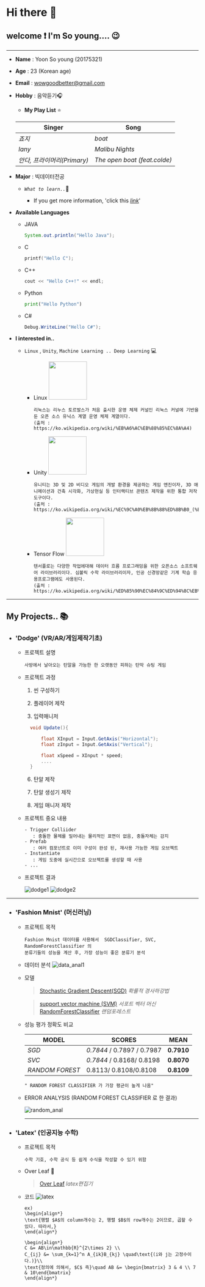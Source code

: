 # Hi there :blue_heart:

## welcome :exclamation: I'm So young.... :wink:

---
- __Name__ : Yoon So young (20175321)
- __Age__ : 23 (Korean age)
- __Email__ : wowgoodbetter@gmail.com
- __Hobby__ : 음악듣기:headphones:

    - **My Play List** :star:


    | Singer | Song |
    | -------------| --------|
    | _죠지_ | _boat_ |
    | _lany_ | _Malibu Nights_|
    | _안다, 프라이머리(Primary)_ | _The open boat (feat.colde)_|

- __Major__ : 빅데이터전공 
  - _`What to learn..`_:thought_balloon:

    - If you get more information, 'click this  <u>[_link_](https://www.hallym.ac.kr/hallym_univ/sub01/cP14/sCP11.html)</u>'

- __Available Languages__
   - JAVA

     ```java
     System.out.println("Hello Java");
     ```
   - C

     ```c
     printf("Hello C");
     ```

  - C++

     ```c++
     cout << "Hello C++!" << endl; 
     ```

  - Python

     ```python
     print("Hello Python")
     ``` 
  - C#

     ```cs
     Debug.WriteLine("Hello C#");
     ```

- __I interested in..__
   - `Linux` , `Unity`,  `Machine Learning .. Deep Learning` :computer:

        -  Linux   <img src = "linux.png" width="100px">
            ```
            리눅스는 리누스 토르발스가 처음 출시한 운영 체제 커널인 리눅스 커널에 기반을 둔 오픈 소스 유닉스 계열 운영 체제 계열이다. 
            (출처 : https://ko.wikipedia.org/wiki/%EB%A6%AC%EB%88%85%EC%8A%A4)
            ```
        - Unity    <img src = "unity.png" width="100px">
            ```
            유니티는 3D 및 2D 비디오 게임의 개발 환경을 제공하는 게임 엔진이자, 3D 애니메이션과 건축 시각화, 가상현실 등 인터랙티브 콘텐츠 제작을 위한 통합 저작 도구이다. 
            (출처 : https://ko.wikipedia.org/wiki/%EC%9C%A0%EB%8B%88%ED%8B%B0_(%EA%B2%8C%EC%9E%84_%EC%97%94%EC%A7%84)
            ```

        -  Tensor Flow   <img src = "tensor.png" width="100px">
            ```
            텐서플로는 다양한 작업에대해 데이터 흐름 프로그래밍을 위한 오픈소스 소프트웨어 라이브러리이다. 심볼릭 수학 라이브러리이자, 인공 신경망같은 기계 학습 응용프로그램에도 사용된다. 
            (출처 : https://ko.wikipedia.org/wiki/%ED%85%90%EC%84%9C%ED%94%8C%EB%A1%9C)
            ```







---

## My Projects.. :books:

- ### __'Dodge'__ (VR/AR/게임제작기초)

   - 프로젝트 설명

     ```
     사방에서 날아오는 탄알을 가능한 한 오랫동안 피하는 탄막 슈팅 게임
     ```
  - 프로젝트 과정
     1. 씬 구성하기
     3. 플레이어 제작
    
     5. 입력매니저
      ```cs
        void Update(){

            float XInput = Input.GetAxis("Horizontal");
            float zInput = Input.GetAxis("Vertical");

            float xSpeed = XInput * speed;
            ....
        }
    ```
     6. 탄알 제작

     5. 탄알 생성기 제작
     6. 게임 매니저 제작

  - 프로젝트 중요 내용
    ```
    - Trigger Colliider 
       : 충돌한 물체를 밀어내는 물리적인 표면이 없음, 충돌자체는 감지
    - Prefab
       : 여러 컴포넌트로 이미 구성이 완성 된, 재사용 가능한 게임 오브젝트
    - Instantiate
       : 게임 도중에 실시간으로 오브젝트를 생성할 때 사용
    - ...
  - 프로젝트 결과  

    ![dodge1](dodge1.png)
    ![dodge2](dodge2.png)

---

- ### __'Fashion Mnist'__ (머신러닝)
  - 프로젝트 목적
     ```
     Fashion Mnist 데이터를 사용해서  SGDClassifier, SVC, RandomForestClassifier 의
    분류기들의 성능을 계산 후, 가장 성능이 좋은 분류기 분석
    ```

  - 데이터 분석 
   ![data_anal1](data_anal1.png)

    
  - 모델

    > [Stochastic Gradient Descent(SGD)](https://go-hard.tistory.com/11
)
   _확률적 경사하강법_

    > [support vector machine (SVM)](https://m.blog.naver.com/PostView.nhn?blogId=slykid&logNo=221630584607&proxyReferer=https:%2F%2Fwww.google.com%2F
)
        _서포트 벡터 머신_
    > [RandomForestClassifier](https://eunsukimme.github.io/ml/2019/11/26/Random-Forest/) _랜덤포레스트_
    
 
  - 성능 평가 정확도 비교
  

    | MODEL | SCORES | MEAN    |
    | -------------| --------|--------|
    | _SGD_ | _0.7844_ / 0.7897 / 0.7987  | __0.7910__
    | _SVC_ | _0.7844_ / 0.8168/ 0.8198 |__0.8070__
    | _RANDOM FOREST_ |0.8113/ 0.8108/0.8108|__0.8109__



    `" RANDOM FOREST CLASSIFIER 가 가장 평균이 높게 나옴"` 


  - ERROR ANALYSIS (RANDOM FOREST CLASSIFIER 로 한 결과)

     ![random_anal](analy1.png)

     ---


- ### __'Latex'__ (인공지능 수학)
    - 프로젝트 목적
        ```
        수학 기호, 수학 공식 등 쉽게 수식을 작성할 수 있기 위함
    - Over Leaf :leaves:

        > [Over Leaf](ko.overleaf.com)  _latex편집기_

    - 코드
    ![latex](latex.png)

        ```
        ex) 
        \begin{align*}
        \text{행렬 $A$의 column개수는 2, 행렬 $B$의 row개수는 2이므로, 곱할 수 있다. 따라서,}
        \end{align*}

        \begin{align*}
        C &= AB\in\mathbb{R}^{2\times 2} \\
        C_{ij} &= \sum_{k=1}^n A_{ik}B_{kj} \quad\text{(i와 j는 고정수이다.)}\\
        \text{정의에 의해서, $C$ 즉}\quad AB &= \begin{bmatrix} 3 & 4 \\ 7 & 10\end{bmatrix}
        \end{align*}

